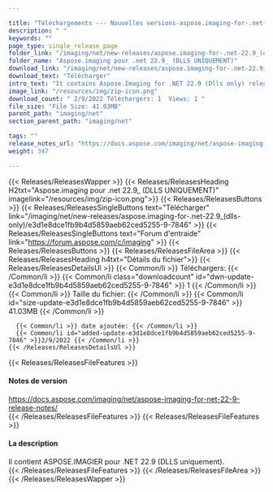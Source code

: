 ```yaml
---

title: "Téléchargements --- Nouvelles versions-aspose.imaging-for-.net-22.9_ (DLLS-Only)"
description: " "
keywords: ""
page_type: single_release_page
folder_link: "/imaging/net/new-releases/aspose.imaging-for-.net-22.9_(dlls-only)/"
folder_name: "Aspose.imaging pour .net 22.9_ (DLLS UNIQUEMENT)"
download_link: "/imaging/net/new-releases/aspose.imaging-for-.net-22.9_(dlls-only)/e3d1e8dce1fb9b4d5859aeb62ced5255-9-7846"
download_text: "Télécharger"
intro_text: "It contains Aspose.Imaging for .NET 22.9 (Dlls only) release."
image_link: "/resources/img/zip-icon.png"
download_count: " 2/9/2022 Téléchargers: 1  Views: 1 "
file_size: "File Size: 41.03MB"
parent_path: "imaging/net"
section_parent_path: "imaging/net"

tags: ""
release_notes_url: "https://docs.aspose.com/imaging/net/aspose-imaging-for-net-22-9-release-notes/"
weight: 347

---
```


{{< Releases/ReleasesWapper >}}
  {{< Releases/ReleasesHeading H2txt="Aspose.imaging pour .net 22.9_ (DLLS UNIQUEMENT)" imagelink="/resources/img/zip-icon.png">}}
  {{< Releases/ReleasesButtons >}}
    {{< Releases/ReleasesSingleButtons text="Télécharger" link="/imaging/net/new-releases/aspose.imaging-for-.net-22.9_(dlls-only)/e3d1e8dce1fb9b4d5859aeb62ced5255-9-7846" >}}
    {{< Releases/ReleasesSingleButtons text="Forum d'entraide" link="https://forum.aspose.com/c/imaging" >}}
  {{< Releases/ReleasesButtons >}}
  {{< Releases/ReleasesFileArea >}}
    {{< Releases/ReleasesHeading h4txt="Détails du fichier">}}
    {{< Releases/ReleasesDetailsUl >}}
      {{< Common/li >}} Téléchargers: {{< /Common/li >}}
      {{< Common/li class="downloadcount" id="dwn-update-e3d1e8dce1fb9b4d5859aeb62ced5255-9-7846" >}} 1 {{< /Common/li >}}
      {{< Common/li >}} Taille du fichier: {{< /Common/li >}}
      {{< Common/li id="size-update-e3d1e8dce1fb9b4d5859aeb62ced5255-9-7846" >}} 41.03MB {{< /Common/li >}}

      {{< Common/li >}} date ajoutée: {{< /Common/li >}}
      {{< Common/li id="added-update-e3d1e8dce1fb9b4d5859aeb62ced5255-9-7846" >}}2/9/2022 {{< /Common/li >}}
    {{< /Releases/ReleasesDetailsUl >}}

  {{< Releases/ReleasesFileFeatures >}}
      <h4>Notes de version</h4><div><a href='https://docs.aspose.com/imaging/net/aspose-imaging-for-net-22-9-release-notes/'>https://docs.aspose.com/imaging/net/aspose-imaging-for-net-22-9-release-notes/</a></div>
  {{< /Releases/ReleasesFileFeatures >}}
  {{< Releases/ReleasesFileFeatures >}}
      <h4>La description</h4><div class="HTMLDescription">Il contient ASPOSE.IMAGIER pour .NET 22.9 (DLLS uniquement).</div>
  {{< /Releases/ReleasesFileFeatures >}}
 {{< /Releases/ReleasesFileArea >}}
{{< /Releases/ReleasesWapper >}}


